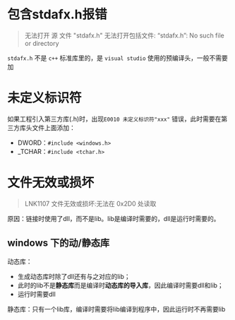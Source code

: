 # 包含stdafx.h报错

>无法打开 源 文件 "stdafx.h"
>无法打开包括文件: “stdafx.h”: No such file or directory

`stdafx.h` 不是 `c++` 标准库里的，是 `visual studio` 使用的预编译头，一般不需要加

# 未定义标识符

如果工程引入第三方库(.h)时，出现`E0010 未定义标识符"xxx"` 错误，此时需要在第三方库头文件上面添加：

- DWORD：`#include <windows.h>`
- _TCHAR：`#include <tchar.h>`

# 文件无效或损坏

> LNK1107 文件无效或损坏:无法在 0x2D0 处读取

原因：链接时使用了dll，而不是lib。lib是编译时需要的，dll是运行时需要的。

## windows 下的动/静态库

动态库：

- 生成动态库时除了dll还有与之对应的lib；
- 此时的lib不是**静态库**而是编译时**动态库的导入库**，因此编译时需要dll和lib；
- 运行时需要dll

静态库：只有一个lib库，编译时需要将lib编译到程序中，因此运行时不再需要lib